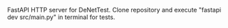FastAPI HTTP server for DeNetTest. Clone repository and execute "fastapi dev src/main.py" in terminal for tests.
